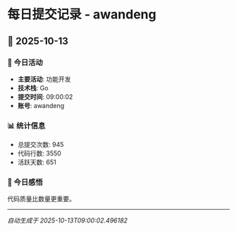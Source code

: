 # 每日提交记录 - awandeng

## 📅 2025-10-13

### 🎯 今日活动
- **主要活动**: 功能开发
- **技术栈**: Go
- **提交时间**: 09:00:02
- **账号**: awandeng

### 📊 统计信息
- 总提交次数: 945
- 代码行数: 3550
- 活跃天数: 651

### 💭 今日感悟
代码质量比数量更重要。

---
*自动生成于 2025-10-13T09:00:02.496182*
